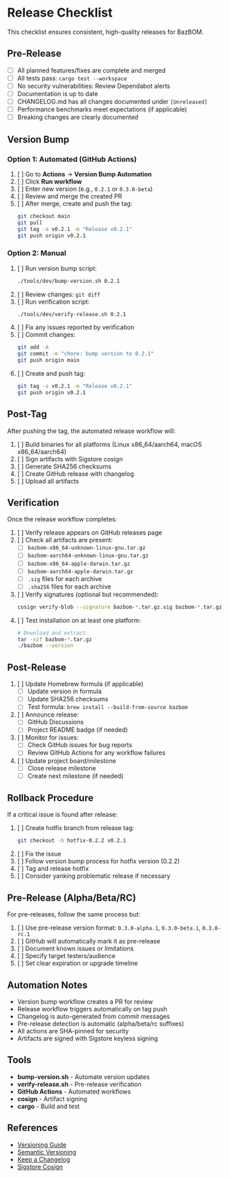 # Release Checklist

This checklist ensures consistent, high-quality releases for BazBOM.

## Pre-Release

- [ ] All planned features/fixes are complete and merged
- [ ] All tests pass: `cargo test --workspace`
- [ ] No security vulnerabilities: Review Dependabot alerts
- [ ] Documentation is up to date
- [ ] CHANGELOG.md has all changes documented under `[Unreleased]`
- [ ] Performance benchmarks meet expectations (if applicable)
- [ ] Breaking changes are clearly documented

## Version Bump

### Option 1: Automated (GitHub Actions)

1. [ ] Go to **Actions** → **Version Bump Automation**
2. [ ] Click **Run workflow**
3. [ ] Enter new version (e.g., `0.2.1` or `0.3.0-beta`)
4. [ ] Review and merge the created PR
5. [ ] After merge, create and push the tag:
   ```bash
   git checkout main
   git pull
   git tag -a v0.2.1 -m "Release v0.2.1"
   git push origin v0.2.1
   ```

### Option 2: Manual

1. [ ] Run version bump script:
   ```bash
   ./tools/dev/bump-version.sh 0.2.1
   ```
2. [ ] Review changes: `git diff`
3. [ ] Run verification script:
   ```bash
   ./tools/dev/verify-release.sh 0.2.1
   ```
4. [ ] Fix any issues reported by verification
5. [ ] Commit changes:
   ```bash
   git add -A
   git commit -m "chore: bump version to 0.2.1"
   git push origin main
   ```
6. [ ] Create and push tag:
   ```bash
   git tag -a v0.2.1 -m "Release v0.2.1"
   git push origin v0.2.1
   ```

## Post-Tag

After pushing the tag, the automated release workflow will:

1. [ ] Build binaries for all platforms (Linux x86_64/aarch64, macOS x86_64/aarch64)
2. [ ] Sign artifacts with Sigstore cosign
3. [ ] Generate SHA256 checksums
4. [ ] Create GitHub release with changelog
5. [ ] Upload all artifacts

## Verification

Once the release workflow completes:

1. [ ] Verify release appears on GitHub releases page
2. [ ] Check all artifacts are present:
   - [ ] `bazbom-x86_64-unknown-linux-gnu.tar.gz`
   - [ ] `bazbom-aarch64-unknown-linux-gnu.tar.gz`
   - [ ] `bazbom-x86_64-apple-darwin.tar.gz`
   - [ ] `bazbom-aarch64-apple-darwin.tar.gz`
   - [ ] `.sig` files for each archive
   - [ ] `.sha256` files for each archive
3. [ ] Verify signatures (optional but recommended):
   ```bash
   cosign verify-blob --signature bazbom-*.tar.gz.sig bazbom-*.tar.gz
   ```
4. [ ] Test installation on at least one platform:
   ```bash
   # Download and extract
   tar -xzf bazbom-*.tar.gz
   ./bazbom --version
   ```

## Post-Release

1. [ ] Update Homebrew formula (if applicable)
   - [ ] Update version in formula
   - [ ] Update SHA256 checksums
   - [ ] Test formula: `brew install --build-from-source bazbom`
2. [ ] Announce release:
   - [ ] GitHub Discussions
   - [ ] Project README badge (if needed)
3. [ ] Monitor for issues:
   - [ ] Check GitHub issues for bug reports
   - [ ] Review GitHub Actions for any workflow failures
4. [ ] Update project board/milestone
   - [ ] Close release milestone
   - [ ] Create next milestone (if needed)

## Rollback Procedure

If a critical issue is found after release:

1. [ ] Create hotfix branch from release tag:
   ```bash
   git checkout -b hotfix-0.2.2 v0.2.1
   ```
2. [ ] Fix the issue
3. [ ] Follow version bump process for hotfix version (0.2.2)
4. [ ] Tag and release hotfix
5. [ ] Consider yanking problematic release if necessary

## Pre-Release (Alpha/Beta/RC)

For pre-releases, follow the same process but:

1. [ ] Use pre-release version format: `0.3.0-alpha.1`, `0.3.0-beta.1`, `0.3.0-rc.1`
2. [ ] GitHub will automatically mark it as pre-release
3. [ ] Document known issues or limitations
4. [ ] Specify target testers/audience
5. [ ] Set clear expiration or upgrade timeline

## Automation Notes

- Version bump workflow creates a PR for review
- Release workflow triggers automatically on tag push
- Changelog is auto-generated from commit messages
- Pre-release detection is automatic (alpha/beta/rc suffixes)
- All actions are SHA-pinned for security
- Artifacts are signed with Sigstore keyless signing

## Tools

- **bump-version.sh** - Automate version updates
- **verify-release.sh** - Pre-release verification
- **GitHub Actions** - Automated workflows
- **cosign** - Artifact signing
- **cargo** - Build and test

## References

- [Versioning Guide](VERSIONING.md)
- [Semantic Versioning](https://semver.org/)
- [Keep a Changelog](https://keepachangelog.com/)
- [Sigstore Cosign](https://docs.sigstore.dev/cosign/overview/)
